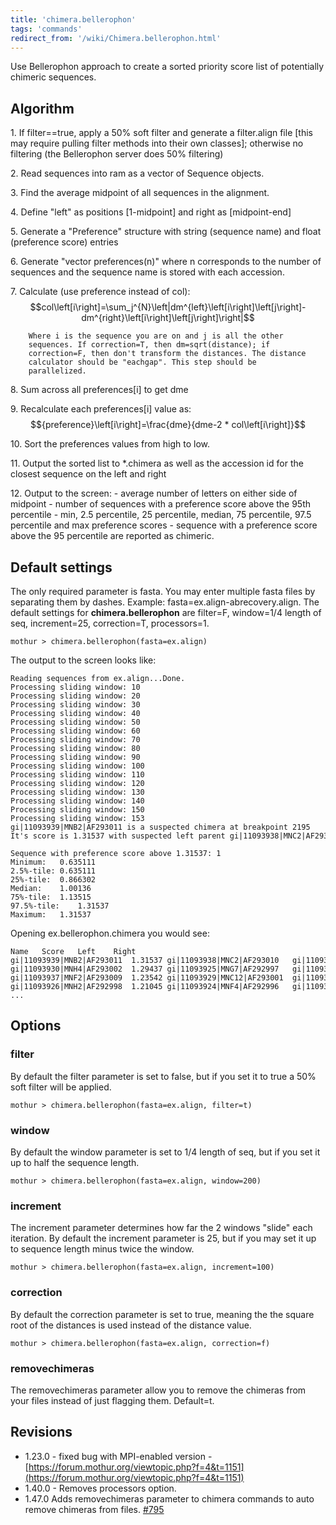 ```yaml
---
title: 'chimera.bellerophon'
tags: 'commands'
redirect_from: '/wiki/Chimera.bellerophon.html'
---
```

Use Bellerophon approach to create a sorted priority score list of
potentially chimeric sequences.


## Algorithm


1\.  If filter==true, apply a 50% soft filter and generate a filter.align
    file \[this may require pulling filter methods into their own
    classes\]; otherwise no filtering (the Bellerophon server does 50%
    filtering)

2\.  Read sequences into ram as a vector of Sequence objects.

3\.  Find the average midpoint of all sequences in the alignment.

4\.  Define "left" as positions \[1-midpoint\] and right as
    \[midpoint-end\]

5\.  Generate a "Preference" structure with string (sequence name) and
    float (preference score) entries

6\.  Generate "vector<Preference> preferences(n)" where n corresponds to
    the number of sequences and the sequence name is stored with each
    accession.

7\.  Calculate (use preference instead of col):
    $$col\left[i\right]=\sum_j^{N}\left|dm^{left}\left[i\right]\left[j\right]-dm^{right}\left[i\right]\left[j\right]\right|$$

        Where i is the sequence you are on and j is all the other
        sequences. If correction=T, then dm=sqrt(distance); if
        correction=F, then don't transform the distances. The distance
        calculator should be "eachgap". This step should be
        parallelized.


8\.  Sum across all preferences\[i\] to get dme

9\.  Recalculate each preferences\[i\] value as:
    $${preference}\left[i\right]=\frac{dme}{dme-2 * col\left[i\right]}$$


10\. Sort the preferences values from high to low.

11\. Output the sorted list to \*.chimera as well as the accession id for
    the closest sequence on the left and right

12\. Output to the screen:
    -   average number of letters on either side of midpoint
    -   number of sequences with a preference score above the 95th
        percentile
    -   min, 2.5 percentile, 25 percentile, median, 75 percentile, 97.5
        percentile and max preference scores
    -   sequence with a preference score above the 95 percentile are
        reported as chimeric.

## Default settings

The only required parameter is fasta. You may enter multiple fasta files
by separating them by dashes. Example: fasta=ex.align-abrecovery.align.
The default settings for **chimera.bellerophon** are filter=F, window=1/4
length of seq, increment=25, correction=T, processors=1.

    mothur > chimera.bellerophon(fasta=ex.align)

The output to the screen looks like:

    Reading sequences from ex.align...Done.
    Processing sliding window: 10
    Processing sliding window: 20
    Processing sliding window: 30
    Processing sliding window: 40
    Processing sliding window: 50
    Processing sliding window: 60
    Processing sliding window: 70
    Processing sliding window: 80
    Processing sliding window: 90
    Processing sliding window: 100
    Processing sliding window: 110
    Processing sliding window: 120
    Processing sliding window: 130
    Processing sliding window: 140
    Processing sliding window: 150
    Processing sliding window: 153
    gi|11093939|MNB2|AF293011 is a suspected chimera at breakpoint 2195
    It's score is 1.31537 with suspected left parent gi|11093938|MNC2|AF293010 and right parent gi|11093938|MNC2|AF293010

    Sequence with preference score above 1.31537: 1
    Minimum:   0.635111
    2.5%-tile: 0.635111
    25%-tile:  0.866302
    Median:    1.00136
    75%-tile:  1.13515
    97.5%-tile:    1.31537
    Maximum:   1.31537

Opening ex.bellerophon.chimera you would see:

    Name   Score   Left    Right
    gi|11093939|MNB2|AF293011  1.31537 gi|11093938|MNC2|AF293010   gi|11093938|MNC2|AF293010
    gi|11093930|MNH4|AF293002  1.29437 gi|11093925|MNG7|AF292997   gi|11093927|MND8|AF292999
    gi|11093937|MNF2|AF293009  1.23542 gi|11093929|MNC12|AF293001  gi|11093927|MND8|AF292999
    gi|11093926|MNH2|AF292998  1.21045 gi|11093924|MNF4|AF292996   gi|11093925|MNG7|AF292997
    ...

## Options

### filter

By default the filter parameter is set to false, but if you set it to
true a 50% soft filter will be applied.

    mothur > chimera.bellerophon(fasta=ex.align, filter=t)

### window

By default the window parameter is set to 1/4 length of seq, but if you
set it up to half the sequence length.

    mothur > chimera.bellerophon(fasta=ex.align, window=200)

### increment

The increment parameter determines how far the 2 windows "slide" each
iteration. By default the increment parameter is 25, but if you may set
it up to sequence length minus twice the window.

    mothur > chimera.bellerophon(fasta=ex.align, increment=100)

### correction

By default the correction parameter is set to true, meaning the the
square root of the distances is used instead of the distance value.

    mothur > chimera.bellerophon(fasta=ex.align, correction=f)
    
### removechimeras
    
The removechimeras parameter allow you to remove the chimeras from your files instead of just flagging them. Default=t.
    
## Revisions

-   1.23.0 - fixed bug with MPI-enabled version -
    [https://forum.mothur.org/viewtopic.php?f=4&t=1151](https://forum.mothur.org/viewtopic.php?f=4&t=1151)
-   1.40.0 - Removes processors option.
-   1.47.0 Adds removechimeras parameter to chimera commands to auto remove chimeras from files. [\#795](https://github.com/mothur/mothur/issues/795)
